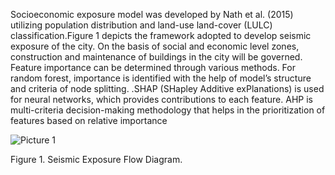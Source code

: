 Socioeconomic exposure model was developed by Nath et al. (2015) utilizing population distribution and land-use land-cover (LULC) classification.Figure 1 depicts the framework adopted to develop seismic exposure of the city. 
On the basis of social and economic level zones, construction and maintenance of buildings in the city will be governed. Feature importance can be determined through various methods. For random forest, importance is identified with the help of model’s structure and criteria of node splitting. .SHAP (SHapley Additive exPlanations) is used for neural networks, which provides contributions to each feature. AHP is multi-criteria decision-making methodology that helps in the prioritization of features based on relative importance




![Picture 1](https://github.com/user-attachments/assets/940e5919-7b17-47f1-ba14-5f1ecb6aa92b)






Figure 1. Seismic Exposure Flow Diagram.

